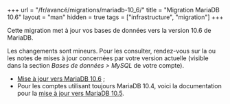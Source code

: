 +++
url = "/fr/avancé/migrations/mariadb-10_6/"
title = "Migration MariaDB 10.6"
layout = "man"
hidden = true
tags = ["infrastructure", "migration"]
+++

Cette migration met à jour vos bases de données vers la version 10.6 de MariaDB.

Les changements sont mineurs. Pour les consulter, rendez-vous sur la ou les notes de mises à jour concernées par votre version actuelle (visible dans la section *Bases de données > MySQL* de votre compte).

- [Mise à jour vers MariaDB 10.6](https://mariadb.com/kb/en/upgrading-from-mariadb-105-to-mariadb-106/) ;
- Pour les comptes utilisant toujours MariaDB 10.4, voici la documentation pour la [mise à jour vers MariaDB 10.5](https://mariadb.com/kb/en/upgrading-from-mariadb-104-to-mariadb-105/).
